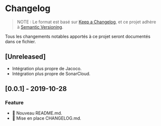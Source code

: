 # Changelog

> NOTE : Le format est basé sur [Keep a Changelog](https://keepachangelog.com/fr/1.0.0/),
> et ce projet adhère à [Semantic Versioning](https://semver.org/lang/fr/).

Tous les changements notables apportés à ce projet seront documentés dans ce fichier.

## [Unreleased]

-   Intégration plus propre de Jacoco.
-   Intégration plus propre de SonarCloud.

## [0.0.1] - 2019-10-28

### Feature

-   :pencil: Nouveau README.md.
-   :pencil: Mise en place CHANGELOG.md.
